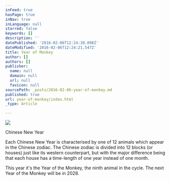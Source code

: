 ```yaml
---
inFeed: true
hasPage: true
inNav: true
inLanguage: null
starred: false
keywords: []
description: ''
datePublished: '2016-02-06T12:24:38.098Z'
dateModified: '2016-02-06T12:24:21.547Z'
title: Year of Monkey
author: []
authors: []
publisher:
  name: null
  domain: null
  url: null
  favicon: null
sourcePath: _posts/2016-02-06-year-of-monkey.md
published: true
url: year-of-monkey/index.html
_type: Article

---
```

![](https://the-grid-user-content.s3-us-west-2.amazonaws.com/f68f1430-d90a-4146-8b01-6c1509fbc02c.jpg)

Chinese New Year

Each Chinese New Year is characterised by one of 12 animals which appear in the Chinese zodiac. The Chinese zodiac is divided into 12 blocks (or houses) just like its western counterpart, but with the major difference being that each house has a time-length of one year instead of one month.

This year it's the Year of the Monkey, the ninth animal in the cycle. The next Year of the Monkey will be in 2028\.